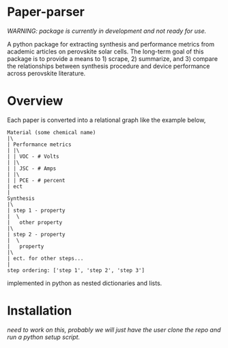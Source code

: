 # Paper-parser

_WARNING: package is currently in development and not ready for use._

A python package for extracting synthesis and performance metrics from academic articles on perovskite solar cells. The long-term goal of this package is to provide a means to 1) scrape, 2) summarize, and 3) compare the relationships between synthesis procedure and device performance across perovskite literature.

# Overview

Each paper is converted into a relational graph like the example below,

    Material (some chemical name)
    |\
    | Performance metrics
    | |\
    | | VOC - # Volts
    | |\
    | | JSC - # Amps
    | |\
    | | PCE - # percent
    | ect
    |
    Synthesis
    |\
    | step 1 - property
    |  \
    |   other property
    |\
    | step 2 - property
    |  \
    |   property
    |\
    | ect. for other steps...
    |
    step ordering: ['step 1', 'step 2', 'step 3']

implemented in python as nested dictionaries and lists. 

# Installation

_need to work on this, probably we will just have the user clone the repo and run a python setup script._